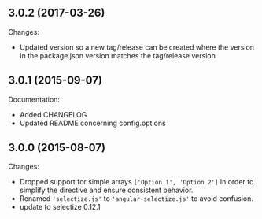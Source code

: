 ## 3.0.2 (2017-03-26)

Changes:

  - Updated version so a new tag/release can be created where the version in the package.json version matches the tag/release version 
  
## 3.0.1 (2015-09-07)

Documentation:

  - Added CHANGELOG
  - Updated README concerning config.options

## 3.0.0 (2015-08-07)

Changes:

  - Dropped support for simple arrays `['Option 1', 'Option 2']` in order to simplify the directive and ensure consistent behavior.
  - Renamed `'selectize.js'` to `'angular-selectize.js'` to avoid confusion.
  - update to selectize 0.12.1

